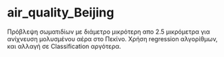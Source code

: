 # air_quality_Beijing
Πρόβλεψη σωματιδίων με διάμετρο μικρότερη απο 2.5 μικρόμετρα για ανίχνευση μολυσμένου αέρα στο Πεκίνο. Χρήση regression αλγορίθμων, και αλλαγή σε Classification αργότερα.
